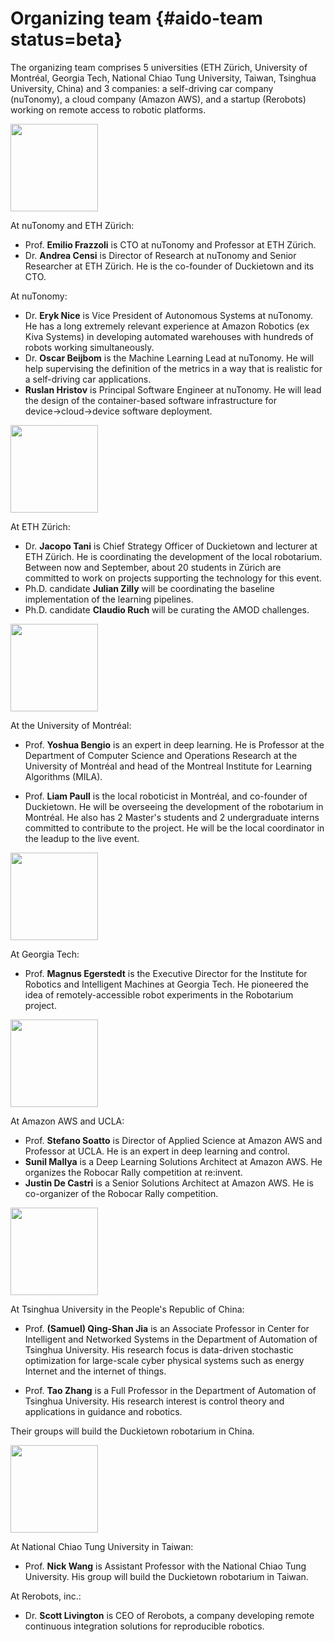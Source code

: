 # Organizing team {#aido-team status=beta}

The organizing team comprises 5 universities (ETH Zürich, University of Montréal, Georgia Tech, National Chiao Tung University, Taiwan, Tsinghua University, China) and 3 companies: a self-driving car company (nuTonomy), a cloud company (Amazon AWS), and a startup (Rerobots) working on remote access to robotic platforms.
 

<style>
img.logo {
width: 10em;
}
</style>

<img src="images/nuTonomyLogo_horizontal.png" class="logo"/> 


At nuTonomy and ETH Zürich:

* Prof. **Emilio Frazzoli** is CTO at nuTonomy and Professor at ETH Zürich.
* Dr. **Andrea Censi** is Director of Research at nuTonomy and Senior Researcher at ETH Zürich. He is the co-founder of Duckietown and its CTO.



At nuTonomy:

* Dr. **Eryk Nice** is Vice President of Autonomous Systems at nuTonomy. He has  a long extremely relevant experience at Amazon Robotics (ex Kiva Systems) in developing
	automated warehouses with hundreds of robots working simultaneously.
*  Dr. **Oscar Beijbom** is the Machine Learning Lead at nuTonomy. He will help supervising the definition of the metrics in a way that is realistic for a self-driving car applications.
* **Ruslan Hristov** is Principal Software Engineer at nuTonomy. He will lead the design of the container-based software infrastructure for device$\rightarrow$cloud$\rightarrow$device software deployment.
 

<img src="images/eth_logo_kurz_pos.png" class="logo"/> 

At ETH Zürich:

* Dr. **Jacopo Tani** is Chief Strategy Officer of Duckietown and lecturer at ETH Zürich. He is coordinating the development of the local robotarium.  Between now and September, about 20 students in Zürich are committed to work on projects supporting the technology for this event.
* Ph.D. candidate **Julian Zilly** will be coordinating the baseline implementation of the learning pipelines.
* Ph.D. candidate **Claudio Ruch** will be curating the AMOD challenges.


<img src="images/UDEM.png" class="logo"/> 


At the University of Montréal:

* Prof. **Yoshua Bengio**
	 is an expert in deep learning.
	 He is Professor at the Department of Computer Science and Operations Research
	 at the University of Montréal and head of the Montreal Institute for Learning Algorithms (MILA).

* Prof. **Liam Paull** is the local roboticist in Montréal, and co-founder of Duckietown. He will be overseeing the development of the robotarium in Montréal. He also has 2 Master's students and 2 undergraduate interns committed to contribute to the project. He will be the local coordinator in the leadup to the live event.


<img src="images/Georgia_Tech_shortened_logo.png" class="logo"/>


At Georgia Tech:

* Prof. **Magnus Egerstedt** is the Executive Director for the Institute for Robotics and Intelligent Machines at Georgia Tech. He pioneered the idea of remotely-accessible robot experiments in the Robotarium project.
 
<img src="images/AWS.png" class="logo"/>

At Amazon AWS and UCLA:

* Prof. **Stefano Soatto** is Director of Applied Science at Amazon AWS
	and Professor at UCLA. He is an expert in deep learning and control.
* **Sunil Mallya** is a Deep Learning Solutions Architect at Amazon AWS. He organizes the Robocar Rally competition at re:invent.
* **Justin De Castri** is a Senior Solutions Architect at Amazon AWS. He is co-organizer of the Robocar Rally competition.

<img src="images/tsinghua.png" class="logo"/>
 

At Tsinghua University in the People's Republic of China:

* Prof. **(Samuel) Qing-Shan Jia**  is an Associate Professor in Center for Intelligent and Networked Systems in the Department of Automation of Tsinghua University. His research focus is data-driven stochastic optimization for large-scale cyber physical systems such as energy Internet and the internet of things.

* Prof. **Tao Zhang** is a Full Professor in the Department of Automation of Tsinghua University. His research interest is control theory and applications in guidance and robotics.

Their groups will build the Duckietown robotarium in China.


<img src="images/NCTU.png" class="logo"/>


At National Chiao Tung University in Taiwan:

* Prof. **Nick Wang** is Assistant Professor with the National Chiao Tung University. His group will build the Duckietown robotarium in Taiwan.


At Rerobots, inc.:

* Dr. **Scott Livington** is CEO of Rerobots, a company developing remote continuous integration solutions for reproducible robotics.

